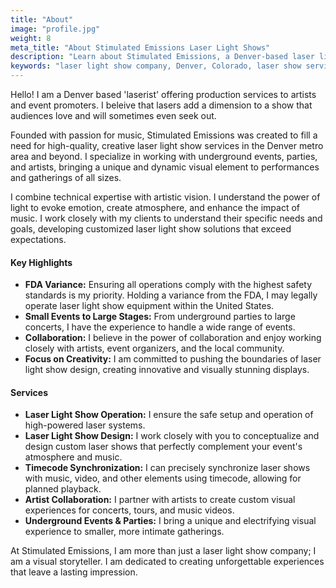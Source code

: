 ```yaml
---
title: "About"
image: "profile.jpg"
weight: 8
meta_title: "About Stimulated Emissions Laser Light Shows"
description: "Learn about Stimulated Emissions, a Denver-based laser light show company specializing in design, operation, and artist collaboration. Find out about my expertise and FDA compliance."
keywords: "laser light show company, Denver, Colorado, laser show services, FDA variance, event lighting, light show design, laser operation, artist collaboration, about us"
---
```


Hello!
I am a Denver based 'laserist' offering production services to artists and event promoters. I beleive that lasers add a dimension to a show that audiences love and will sometimes even seek out.

Founded with passion for music, Stimulated Emissions was created to fill a need for high-quality, creative laser light show services in the Denver metro area and beyond. I specialize in working with underground events, parties, and artists, bringing a unique and dynamic visual element to performances and gatherings of all sizes.

I combine technical expertise with artistic vision. I understand the power of light to evoke emotion, create atmosphere, and enhance the impact of music. I work closely with my clients to understand their specific needs and goals, developing customized laser light show solutions that exceed expectations.

#### Key Highlights
* **FDA Variance:** Ensuring all operations comply with the highest safety standards is my priority. Holding a variance from the FDA, I may legally operate laser light show equipment within the United States.
* **Small Events to Large Stages:** From underground parties to large concerts, I have the experience to handle a wide range of events.
* **Collaboration:** I believe in the power of collaboration and enjoy working closely with artists, event organizers, and the local community.
* **Focus on Creativity:** I am committed to pushing the boundaries of laser light show design, creating innovative and visually stunning displays.

#### Services
* **Laser Light Show Operation:** I ensure the safe setup and operation of high-powered laser systems.
* **Laser Light Show Design:** I work closely with you to conceptualize and design custom laser shows that perfectly complement your event's atmosphere and music.
* **Timecode Synchronization:** I can precisely synchronize laser shows with music, video, and other elements using timecode, allowing for planned playback.
* **Artist Collaboration:** I partner with artists to create custom visual experiences for concerts, tours, and music videos.
* **Underground Events & Parties:** I bring a unique and electrifying visual experience to smaller, more intimate gatherings.


At Stimulated Emissions, I am more than just a laser light show company; I am a visual storyteller. I am dedicated to creating unforgettable experiences that leave a lasting impression.
